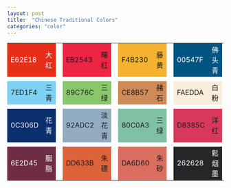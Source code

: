 ```yaml
---
layout: post
title:  "Chinese Traditional Colors"
categories: "color"
---
```


<table border="0" cellpadding="5" cellspacing="0">
  <tr>
    <td bgcolor="#E62E18" style="color: white;">E62E18</td>
    <td bgcolor="#E62E18" style="color: white;">大红</td>
    <td></td>
    <td bgcolor="#EB2543">EB2543</td>
    <td bgcolor="#EB2543">曙红</td>
    <td></td>
    <td bgcolor="#F4B230">F4B230</td>
    <td bgcolor="#F4B230">藤黄</td>
    <td></td>
    <td bgcolor="#00547F" style="color: white;">00547F</td>
    <td bgcolor="#00547F" style="color: white;">佛头青</td>
    <td></td>
  </tr>
  <tr height="10"></tr>
  <tr>
    <td bgcolor="#7ED1F4">7ED1F4</td>
    <td bgcolor="#7ED1F4">三青</td>
    <td></td>
    <td bgcolor="#89C76C">89C76C</td>
    <td bgcolor="#89C76C">三绿</td>
    <td></td>
    <td bgcolor="#CE8B57">CE8B57</td>
    <td bgcolor="#CE8B57">赭石</td>
    <td></td>
    <td bgcolor="#FAEDDA">FAEDDA</td>
    <td bgcolor="#FAEDDA">白粉</td>
    <td></td>
  </tr>
  <tr height="10"></tr>
  <tr>
    <td bgcolor="#0C306D" style="color: white;">0C306D</td>
    <td bgcolor="#0C306D" style="color: white;">花青</td>
    <td></td>
    <td bgcolor="#92ADC2">92ADC2</td>
    <td bgcolor="#92ADC2">淡花青</td>
    <td></td>
    <td bgcolor="#80C0A3">80C0A3</td>
    <td bgcolor="#80C0A3">三绿</td>
    <td></td>
    <td bgcolor="#D8385C">D8385C</td>
    <td bgcolor="#D8385C">洋红</td>
    <td></td>
  </tr>
  <tr height="10"></tr>
  <tr>
    <td bgcolor="#6E2D45" style="color: white;">6E2D45</td>
    <td bgcolor="#6E2D45" style="color: white;">胭脂</td>
    <td></td>
    <td bgcolor="#DD633B">DD633B</td>
    <td bgcolor="#DD633B">朱磦</td>
    <td></td>
    <td bgcolor="#DA6D60">DA6D60</td>
    <td bgcolor="#DA6D60">朱砂</td>
    <td></td>
    <td bgcolor="#262628" style="color: white;">262628</td>
    <td bgcolor="#262628" style="color: white;">鬆烟墨</td>
    <td></td>
  </tr>
</table>